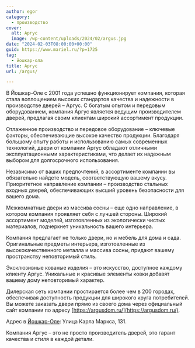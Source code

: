 ```yaml
---
author: egor
category:
  - производство
cover:
  alt: Аргус
  image: /wp-content/uploads/2024/02/argus.jpg
date: "2024-02-03T08:00:00+00:00"
guid: https://www.mariel.ru/?p=1725
tag:
  - йошкар-ола
title: Аргус
url: /argus/

---
```

В Йошкар-Оле с 2001 года успешно функционирует компания, которая стала воплощением высоких стандартов качества и надежности в производстве дверей – Аргус. С богатым опытом и передовым оборудованием, компания Аргус является ведущим производителем дверей, предлагая своим клиентам широкий ассортимент продукции.

Отлаженное производство и передовое оборудование – ключевые факторы, обеспечивающие высокое качество продукции. Благодаря большому опыту работы и использованию самых современных технологий, двери от компании Аргус обладают отличными эксплуатационными характеристиками, что делает их надежным выбором для долгосрочного использования.

Независимо от ваших предпочтений, в ассортименте компании вы обязательно найдете модель, соответствующую вашему вкусу. Приоритетное направление компании – производство стальных входных дверей, обеспечивающих высший уровень безопасности для вашего дома.

Межкомнатные двери из массива сосны – еще одно направление, в котором компания проявляет себя с лучшей стороны. Широкий ассортимент моделей, изготовленных из экологически чистых материалов, подчеркнет уникальность вашего интерьера.

Компания предлагает не только двери, но и мебель для дома и сада. Оригинальные предметы интерьера, изготовленные из высококачественного металла и массива сосны, придают вашему пространству неповторимый стиль.

Эксклюзивные кованые изделия – это искусство, доступное каждому клиенту Аргус. Уникальные и красивые элементы ковки добавят вашему дому неповторимый характер.

Дилерская сеть компании простирается более чем в 200 городах, обеспечивая доступность продукции для широкого круга потребителей. Вы можете заказать двери прямо из своего дома через официальный сайт компании по адресу [https://argusdom.ru/](https://argusdom.ru/).

Адрес в [Йошкар-Оле](/yoshkar-ola/): Улица Карла Маркса, 131.

Компания Аргус – это не просто производитель дверей, это гарант качества и стиля в каждой детали.

